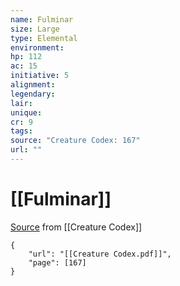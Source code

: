 ```yaml
---
name: Fulminar
size: Large
type: Elemental
environment: 
hp: 112
ac: 15
initiative: 5
alignment: 
legendary: 
lair: 
unique: 
cr: 9
tags: 
source: "Creature Codex: 167"
url: ""
---
```

# [[Fulminar]]

[Source](zotero://open-pdf/library/items/NTNKJRHG?page=167) from [[Creature Codex]]

```pdf
{
	"url": "[[Creature Codex.pdf]]",
	"page": [167]
}
```

